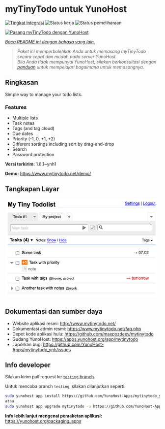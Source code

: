 <!--
N.B.: README ini dibuat secara otomatis oleh <https://github.com/YunoHost/apps/tree/master/tools/readme_generator>
Ini TIDAK boleh diedit dengan tangan.
-->

# myTinyTodo untuk YunoHost

[![Tingkat integrasi](https://dash.yunohost.org/integration/mytinytodo.svg)](https://ci-apps.yunohost.org/ci/apps/mytinytodo/) ![Status kerja](https://ci-apps.yunohost.org/ci/badges/mytinytodo.status.svg) ![Status pemeliharaan](https://ci-apps.yunohost.org/ci/badges/mytinytodo.maintain.svg)

[![Pasang myTinyTodo dengan YunoHost](https://install-app.yunohost.org/install-with-yunohost.svg)](https://install-app.yunohost.org/?app=mytinytodo)

*[Baca README ini dengan bahasa yang lain.](./ALL_README.md)*

> *Paket ini memperbolehkan Anda untuk memasang myTinyTodo secara cepat dan mudah pada server YunoHost.*  
> *Bila Anda tidak mempunyai YunoHost, silakan berkonsultasi dengan [panduan](https://yunohost.org/install) untuk mempelajari bagaimana untuk memasangnya.*

## Ringkasan

Simple way to manage your todo lists. 

### Features

- Multiple lists
- Task notes
- Tags (and tag cloud)
- Due dates
- Priority (-1, 0, +1, +2)
- Different sortings including sort by drag-and-drop
- Search
- Password protection


**Versi terkirim:** 1.8.1~ynh1

**Demo:** <https://www.mytinytodo.net/demo/>

## Tangkapan Layar

![Tangkapan Layar pada myTinyTodo](./doc/screenshots/shot-v14b1.png)

## Dokumentasi dan sumber daya

- Website aplikasi resmi: <http://www.mytinytodo.net/>
- Dokumentasi admin resmi: <https://www.mytinytodo.net/faq.php>
- Depot kode aplikasi hulu: <https://github.com/maxpozdeev/mytinytodo>
- Gudang YunoHost: <https://apps.yunohost.org/app/mytinytodo>
- Laporkan bug: <https://github.com/YunoHost-Apps/mytinytodo_ynh/issues>

## Info developer

Silakan kirim pull request ke [`testing` branch](https://github.com/YunoHost-Apps/mytinytodo_ynh/tree/testing).

Untuk mencoba branch `testing`, silakan dilanjutkan seperti:

```bash
sudo yunohost app install https://github.com/YunoHost-Apps/mytinytodo_ynh/tree/testing --debug
atau
sudo yunohost app upgrade mytinytodo -u https://github.com/YunoHost-Apps/mytinytodo_ynh/tree/testing --debug
```

**Info lebih lanjut mengenai pemaketan aplikasi:** <https://yunohost.org/packaging_apps>
